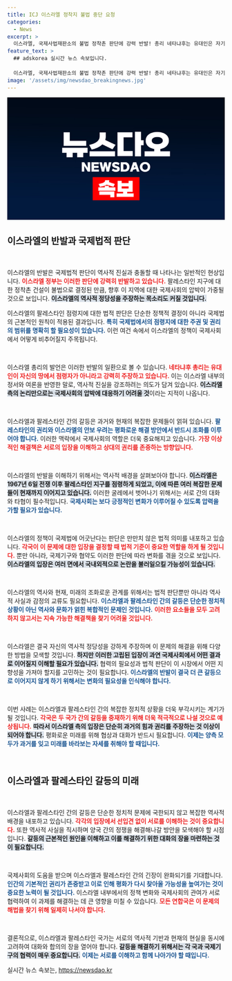 ```yaml
---
title: ICJ 이스라엘 정착지 불법 중단 요청
categories:
  - News
excerpt: >
  이스라엘, 국제사법재판소의 불법 정착촌 판단에 강력 반발! 총리 네타냐후는 유대인은 자기 땅의 점령자가 아니다라며 결백을 주장. 이 판단이 팔레스타인 인권 문제에 미칠 영향은?
feature_text: >
  ## adskorea 실시간 뉴스 속보입니다.

  이스라엘, 국제사법재판소의 불법 정착촌 판단에 강력 반발! 총리 네타냐후는 유대인은 자기 땅의 점령자가 아니다라며 결백을 주장. 이 판단이 팔레스타인 인권 문제에 미칠 영향은?
image: '/assets/img/newsdao_breakingnews.jpg'
---
```


<p><img src="/assets/img/newsdao_breakingnews.jpg" alt="adskorea 속보" /></p>

<h2 data-ke-size="size26">이스라엘의 반발과 국제법적 판단</h2>

<p data-ke-size="size16">&nbsp;</p>

<p>이스라엘의 반발은 국제법적 판단이 역사적 진실과 충돌할 때 나타나는 일반적인 현상입니다. <b><span style="color: #ee2323;">이스라엘 정부는 이러한 판단에 강력히 반발하고 있습니다.</span></b> 팔레스타인 지구에 대한 정착촌 건설이 불법으로 결정된 만큼, 향후 이 지역에 대한 국제사회의 압박이 가중될 것으로 보입니다. <b><span style="background-color: #21538527;">이스라엘의 역사적 정당성을 주장하는 목소리도 커질 것입니다.</span></b> </p>

<p>이스라엘의 팔레스타인 점령지에 대한 법적 판단은 단순한 정책적 결정이 아니라 국제법의 근본적인 원칙이 적용된 결과입니다. <b><span style="color: #1a5490;">특히 국제법에서의 점령지에 대한 주권 및 권리의 범위를 명확히 할 필요성이 있습니다.</span></b> 이런 여건 속에서 이스라엘의 정책이 국제사회에서 어떻게 비추어질지 주목됩니다.</p>

<p data-ke-size="size16">&nbsp;</p>

<p>이스라엘 총리의 발언은 이러한 반발의 일환으로 볼 수 있습니다. <b><span style="color: #ee2323;">네타냐후 총리는 유대인이 자신의 땅에서 점령자가 아니라고 강력히 주장하고 있습니다.</span></b> 이는 이스라엘 내부의 정서와 여론을 반영한 말로, 역사적 진실을 강조하려는 의도가 담겨 있습니다. <b><span style="background-color: #21538527;">이스라엘 측의 논리만으로는 국제사회의 압박에 대응하기 어려울 것</span></b>이라는 지적이 나옵니다.</p>

<p data-ke-size="size16">&nbsp;</p>

<p>이스라엘과 팔레스타인 간의 갈등은 과거와 현재의 복잡한 문제들이 얽혀 있습니다. <b><span style="color: #1a5490;">팔레스타인의 권리와 이스라엘의 안보 우려는 평화로운 해결 방안에서 반드시 조화를 이루어야 합니다.</span></b> 이러한 맥락에서 국제사회의 역할은 더욱 중요해지고 있습니다. <b><span style="color: #ee2323;">가장 이상적인 해결책은 서로의 입장을 이해하고 상대의 권리를 존중하는 방향입니다.</span></b></p>

<p data-ke-size="size16">&nbsp;</p>

<p>이스라엘의 반발을 이해하기 위해서는 역사적 배경을 살펴보아야 합니다. <b><span style="background-color: #21538527;">이스라엘은 1967년 6일 전쟁 이후 팔레스타인 지구를 점령하게 되었고, 이에 따른 여러 복잡한 문제들이 현재까지 이어지고 있습니다.</span></b> 이러한 굴레에서 벗어나기 위해서는 서로 간의 대화와 타협이 필수적입니다. <b><span style="color: #1a5490;">국제사회는 보다 긍정적인 변화가 이루어질 수 있도록 압력을 가할 필요가 있습니다.</span></b></p>

<p data-ke-size="size16">&nbsp;</p>

<p>이스라엘의 정책이 국제법에 어긋난다는 판단은 만만치 않은 법적 의미를 내포하고 있습니다. <b><span style="color: #ee2323;">각국이 이 문제에 대한 입장을 결정할 때 법적 기준이 중요한 역할을 하게 될 것입니다.</span></b> 뿐만 아니라, 국제기구와 협약도 이러한 판단에 따라 변화를 겪을 것으로 보입니다. <b><span style="background-color: #21538527;">이스라엘의 입장은 여러 면에서 국내외적으로 논란을 불러일으킬 가능성이 있습니다.</span></b></p>

<p data-ke-size="size16">&nbsp;</p>

<p>이스라엘의 역사와 현재, 미래의 조화로운 관계를 위해서는 법적 판단뿐만 아니라 역사적 사실과 감정의 교류도 필요합니다. <b><span style="color: #1a5490;">이스라엘과 팔레스타인 간의 갈등은 단순한 정치적 상황이 아닌 역사와 문화가 얽힌 복합적인 문제인 것입니다.</span></b> <b><span style="color: #ee2323;">이러한 요소들을 모두 고려하지 않고서는 지속 가능한 해결책을 찾기 어려울 것입니다.</span></b></p>

<p data-ke-size="size16">&nbsp;</p>

<p>이스라엘은 결국 자신의 역사적 정당성을 강하게 주장하며 이 문제의 해결을 위해 다양한 방법을 모색할 것입니다. <b><span style="background-color: #21538527;">하지만 이러한 고립된 입장이 과연 국제사회에서 어떤 결과로 이어질지 이해할 필요가 있습니다.</span></b> 협력의 필요성과 법적 판단이 이 시장에서 어떤 지향성을 가져야 할지를 고민하는 것이 필요합니다. <b><span style="color: #1a5490;">이스라엘의 반발이 결국 더 큰 갈등으로 이어지지 않게 하기 위해서는 변화의 필요성을 인식해야 합니다.</span></b></p>

<p data-ke-size="size16">&nbsp;</p>

<p>이번 사례는 이스라엘과 팔레스타인 간의 복잡한 정치적 상황을 더욱 부각시키는 계기가 될 것입니다. <b><span style="color: #ee2323;">각국은 두 국가 간의 갈등을 중재하기 위해 더욱 적극적으로 나설 것으로 예상됩니다.</span></b> <b><span style="background-color: #21538527;">따라서 이스라엘 측의 입장은 단순히 과거의 힘과 권리를 주장하는 것 이상이 되어야 합니다.</span></b> 평화로운 미래를 위해 협상과 대화가 반드시 필요합니다. <b><span style="color: #1a5490;">이제는 양측 모두가 과거를 잊고 미래를 바라보는 자세를 취해야 할 때입니다.</span></b> </p>

<p data-ke-size="size16">&nbsp;</p>

<h2 data-ke-size="size26">이스라엘과 팔레스타인 갈등의 미래</h2>

<p data-ke-size="size16">&nbsp;</p>

<p>이스라엘과 팔레스타인 간의 갈등은 단순한 정치적 문제에 국한되지 않고 복잡한 역사적 배경을 내포하고 있습니다. <b><span style="color: #ee2323;">각각의 입장에서 선입견 없이 서로를 이해하는 것이 중요합니다.</span></b> 또한 역사적 사실을 직시하며 양국 간의 정쟁을 해결해나갈 방안을 모색해야 할 시점입니다. <b><span style="background-color: #21538527;">갈등의 근본적인 원인을 이해하고 이를 해결하기 위한 대화의 장을 마련하는 것이 필요합니다.</span></b></p>

<p data-ke-size="size16">&nbsp;</p>

<p>국제사회의 도움을 받으며 이스라엘과 팔레스타인 간의 긴장이 완화되기를 기대합니다. <b><span style="color: #1a5490;">인간의 기본적인 권리가 존중받고 이로 인해 평화가 다시 찾아올 가능성을 높여가는 것이 중요한 노력이 될 것입니다.</span></b> 이스라엘 내부에서의 정책 변화와 국제사회의 관여가 서로 협력하여 이 과제를 해결하는 데 큰 영향을 미칠 수 있습니다. <b><span style="color: #ee2323;">모든 연합국은 이 문제의 해법을 찾기 위해 일제히 나서야 합니다.</span></b></p>

<p data-ke-size="size16">&nbsp;</p>

<p>결론적으로, 이스라엘과 팔레스타인 국가는 서로의 역사적 기반과 현재의 현실을 동시에 고려하여 대화와 합의의 장을 열어야 합니다. <b><span style="background-color: #21538527;">갈등을 해결하기 위해서는 각 국과 국제기구의 협력이 매우 중요합니다.</span></b> <b><span style="color: #1a5490;">이제는 서로를 이해하고 함께 나아가야 할 때입니다.</span></b></p>
실시간 뉴스 속보는, <a href="https://newsdao.kr" rel="dofollow">https://newsdao.kr</a>


